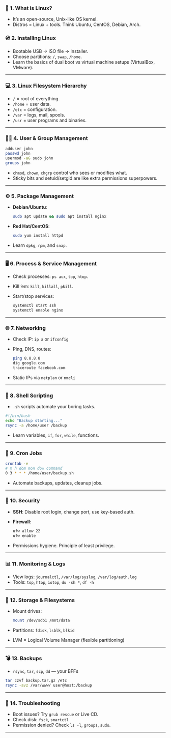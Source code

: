 ### 🧱 1. **What is Linux?**

- It’s an open-source, Unix-like OS kernel.
- Distros = Linux + tools. Think Ubuntu, CentOS, Debian, Arch.

### 💿 2. **Installing Linux**

- Bootable USB → ISO file → Installer.
- Choose partitions: `/`, `swap`, `/home`.
- Learn the basics of dual boot vs virtual machine setups (VirtualBox, VMware).

---

### 💻 3. **Linux Filesystem Hierarchy**

- `/` = root of everything.
- `/home` = user data.
- `/etc` = configuration.
- `/var` = logs, mail, spools.
- `/usr` = user programs and binaries.

---

### 🧑‍💼 4. **User & Group Management**

```bash
adduser john
passwd john
usermod -aG sudo john
groups john
```

- `chmod`, `chown`, `chgrp` control who sees or modifies what.
- Sticky bits and setuid/setgid are like extra permissions superpowers.

---

### ⚙️ 5. **Package Management**

- **Debian/Ubuntu**:

  ```bash
  sudo apt update && sudo apt install nginx
  ```

- **Red Hat/CentOS**:

  ```bash
  sudo yum install httpd
  ```

- Learn `dpkg`, `rpm`, and `snap`.

---

### 🖥️ 6. **Process & Service Management**

- Check processes: `ps aux`, `top`, `htop`.
- Kill ’em: `kill`, `killall`, `pkill`.
- Start/stop services:

  ```bash
  systemctl start ssh
  systemctl enable nginx
  ```

---

### 🌐 7. **Networking**

- Check IP: `ip a` or `ifconfig`
- Ping, DNS, routes:

  ```bash
  ping 8.8.8.8
  dig google.com
  traceroute facebook.com
  ```

- Static IPs via `netplan` or `nmcli`

---

### 🧠 8. **Shell Scripting**

- `.sh` scripts automate your boring tasks.

```bash
#!/bin/bash
echo "Backup starting..."
rsync -a /home/user /backup
```

- Learn variables, `if`, `for`, `while`, functions.

---

### 🧱 9. **Cron Jobs**

```bash
crontab -e
# m h dom mon dow command
0 3 * * * /home/user/backup.sh
```

- Automate backups, updates, cleanup jobs.

---

### 🔐 10. **Security**

- **SSH**: Disable root login, change port, use key-based auth.
- **Firewall**:

  ```bash
  ufw allow 22
  ufw enable
  ```

- Permissions hygiene. Principle of least privilege.

---

### 📊 11. **Monitoring & Logs**

- View logs: `journalctl`, `/var/log/syslog`, `/var/log/auth.log`
- Tools: `top`, `htop`, `iotop`, `du -sh *`, `df -h`

---

### 💾 12. **Storage & Filesystems**

- Mount drives:

  ```bash
  mount /dev/sdb1 /mnt/data
  ```

- Partitions: `fdisk`, `lsblk`, `blkid`
- LVM = Logical Volume Manager (flexible partitioning)

---

### 💣 13. **Backups**

- `rsync`, `tar`, `scp`, `dd` — your BFFs

```bash
tar czvf backup.tar.gz /etc
rsync -avz /var/www/ user@host:/backup
```

---

### 🧯 14. **Troubleshooting**

- Boot issues? Try `grub rescue` or Live CD.
- Check disk: `fsck`, `smartctl`
- Permission denied? Check `ls -l`, `groups`, `sudo`.

---
